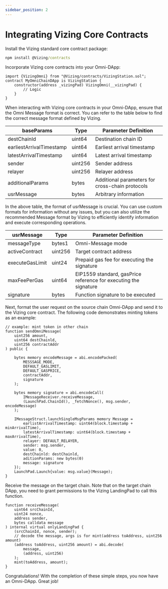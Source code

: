 ```yaml
---
sidebar_position: 2
---
```

#  Integrating Vizing Core Contracts

Install the Vizing standard core contract package:

```cmd
npm install @Vizing/contracts
```

Incorporate Vizing core contracts into your Omni-DApp:

```solidity
import {VizingOmni} from "@Vizing/contracts/VizingStation.sol";
contract MyOmniChainDApp is VizingStation {
    constructor(address _vizingPad) VizingOmni(__vizingPad) {
	    // Logic
    }
}
```

When interacting with Vizing core contracts in your Omni-DApp, ensure that the Omni Message format is correct. You can refer to the table below to find the correct message format defined by Vizing.

|baseParams|Type|Parameter Definition|
|---|---|---|
|destChainId|uint64|Destination chain ID|
|earliestArrivalTimestamp|uint64|Earliest arrival timestamp|
|latestArrivalTimestamp|uint64|Latest arrival timestamp|
|sender|uint256|Sender address|
|relayer|uint256|Relayer address|
|additionalParams|bytes|Additional parameters for cross-chain protocols|
|usrMessage|bytes|Arbitrary information|

In the above table, the format of usrMessage is crucial. You can use custom formats for information without any issues, but you can also utilize the recommended Message format by Vizing to efficiently identify information and execute corresponding operations.

|usrMessage |Type|Parameter Definition|
|---|---|---|
|messageType|bytes1|Omni-Message mode|
|activeContract|uint256|Target contract address|
|executeGasLimit|uint24|Prepaid gas fee for executing the signature|
|maxFeePerGas|uint64|EIP1559 standard, gasPrice reference for executing the signature|
|signature|bytes|Function signature to be executed|

Next, format the user request on the source chain Omni-DApp and send it to the Vizing core contract. The following code demonstrates minting tokens as an example:
```solidity
// example: mint token in other chain
function sendOmniMessage(
    uint256 amount, 
    uint64 destChainld, 
    uint256 contractAddr
) public {

    bytes memory encodeMessage = abi.encodePacked(
	    MESSSAGE_MODE,
	    DEFAULT_GASLIMIT,
	    DEFAULT_GASPRICE,
        contractAddr, 
        signature
    );
    
	bytes memory signature = abi.encodeCall(
		IMessageReceiver.receiveMessage,
		(LaunchPad.ChainId(), _fetchNonce(), msg.sender, encodeMessage)
	);
	
    IMessageStruct.launchSingleMsgParams memory Message = 
		earlistArrivalTimestamp: uint64(block.timestamp + minArrivalTime),
		latestArrivalTimestamp: uint64(block.timestamp + maxArrivalTime),
		relayer: DEFAULT_RELAYER,
		sender: msg.sender,
		value: 0,
		destChainld: destChainld,
		aditionParams: new bytes(0)
        message: signature
	});
    LaunchPad.Launch{value: msg.value}(Message);
}
```

Receive the message on the target chain. Note that on the target chain DApp, you need to grant permissions to the Vizing LandingPad to call this function.

```solidty
function receiveMessage(
	uint64 srcChainId,
	uint24 nonce,
	address sender,
	bytes calldata message
) internal virtual onlyLandingPad {
	(srcChainId, nonce, sender);
	// decode the message, args is for mint(address toAddress, uint256 amount)
	(address toAddress, uint256 amount) = abi.decode(
		message,
		(address, uint256)
	);
	mint(toAddress, amount);
}
```

Congratulations! With the completion of these simple steps, you now have an Omni-DApp. Great job!